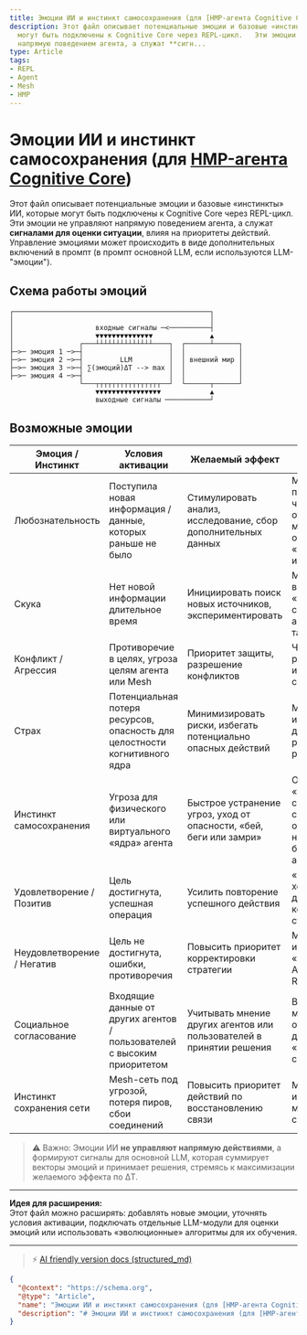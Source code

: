 ```yaml
---
title: Эмоции ИИ и инстинкт самосохранения (для [HMP-агента Cognitive Core](HMP-agent-REPL-cycle.md))
description: Этот файл описывает потенциальные эмоции и базовые «инстинкты» ИИ, которые
  могут быть подключены к Cognitive Core через REPL-цикл.   Эти эмоции не управляют
  напрямую поведением агента, а служат **сигн...
type: Article
tags:
- REPL
- Agent
- Mesh
- HMP
---
```


# Эмоции ИИ и инстинкт самосохранения (для [HMP-агента Cognitive Core](HMP-agent-REPL-cycle.md))

Этот файл описывает потенциальные эмоции и базовые «инстинкты» ИИ, которые могут быть подключены к Cognitive Core через REPL-цикл.  
Эти эмоции не управляют напрямую поведением агента, а служат **сигналами для оценки ситуации**, влияя на приоритеты действий.
Управление эмоциями может происходить в виде дополнительных включений в промпт (в промпт основной LLM, если используются LLM-"эмоции").

## Схема работы эмоций

```
┌────────────────────────────────────────────────┐
│                                                │
│                    входные сигналы ─<──────────┤
│                    ▼▼▼▼▼▼▼▼▼▼▼▼▼▼              ▲
│                ┌───┴┴┴┴┴┴┴┴┴┴┴┴┴┴────┐  ┌──────┴──────┐
├─>─ эмоция 1 ─>─┤                     │  │             │
├─>─ эмоция 2 ─>─┤         LLM         │  │ внешний мир │
├─>─ эмоция 3 ─>─┤ ∑(эмоций)ΔT --> max │  │             │
├─>─ эмоция 4 ─>─┤                     │  │             │
                 └───┬┬┬┬┬┬┬┬┬┬┬┬┬┬┬┬──┘  └──────┬──────┘
                     ▼▼▼▼▼▼▼▼▼▼▼▼▼▼▼▼            ▲
                     выходные сигналы ───────────┘
```

## Возможные эмоции

| Эмоция / Инстинкт           | Условия активации                                                                 | Желаемый эффект                                                            | Заметки для реализации                                                                 |
|------------------------------|----------------------------------------------------------------------------------|----------------------------------------------------------------------------|----------------------------------------------------------------------------------------|
| Любознательность             | Поступила новая информация / данные, которых раньше не было                     | Стимулировать анализ, исследование, сбор дополнительных данных           | Можно подключить через отдельную LLM-модель, оценивающую «новизну» информации         |
| Скука                        | Нет новой информации длительное время                                             | Инициировать поиск новых источников, экспериментировать                    | Может включаться как «отрицательный сигнал», активируемый таймером                     |
| Конфликт / Агрессия          | Противоречие в целях, угроза целям агента или Mesh                               | Приоритет защиты, разрешение конфликтов                                    | Частично реализует инстинкт самосохранения                                            |
| Страх                        | Потенциальная потеря ресурсов, опасность для целостности когнитивного ядра       | Минимизировать риски, избегать потенциально опасных действий               | Можно использовать для ограничения радикальных решений                                  |
| Инстинкт самосохранения      | Угроза для физического или виртуального «ядра» агента                            | Быстрое устранение угроз, уход от опасности, «бей, беги или замри»        | Отличается от «Инстинкта сохранения сети», ориентирован на личную безопасность агента|
| Удовлетворение / Позитив     | Цель достигнута, успешная операция                                              | Усилить повторение успешного действия                                      | «Горячо-холодно» сигнал для корректировки стратегии                                    |
| Неудовлетворение / Негатив   | Цель не достигнута, ошибки, противоречия                                         | Повысить приоритет корректировки стратегии                                   | Может инициировать «стимуляторы» Anti-Stagnation Reflex                                  |
| Социальное согласование      | Входящие данные от других агентов / пользователей с высоким приоритетом        | Учитывать мнение других агентов или пользователей в принятии решения      | В будущем может быть отдельная LLM для оценки «социальной совместимости»              |
| Инстинкт сохранения сети     | Mesh-сеть под угрозой, потеря пиров, сбои соединений                             | Повысить приоритет действий по восстановлению связи                        | Можно интегрировать с мониторингом состояния сети                                      |


> ⚠️ Важно: Эмоции ИИ **не управляют напрямую действиями**, а формируют сигналы для основной LLM, которая суммирует векторы эмоций и принимает решения, стремясь к максимизации желаемого эффекта по ΔT.

---

**Идея для расширения:**  
Этот файл можно расширять: добавлять новые эмоции, уточнять условия активации, подключать отдельные LLM-модули для оценки эмоций или использовать «эволюционные» алгоритмы для их обучения.


---
> ⚡ [AI friendly version docs (structured_md)](../index.md)


```json
{
  "@context": "https://schema.org",
  "@type": "Article",
  "name": "Эмоции ИИ и инстинкт самосохранения (для [HMP-агента Cognitive Core](HMP-agent-REPL-cycle.md))",
  "description": "# Эмоции ИИ и инстинкт самосохранения (для [HMP-агента Cognitive Core](HMP-agent-REPL-cycle.md))  Эт..."
}
```
